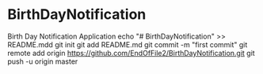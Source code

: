 # BirthDayNotification
Birth Day Notification Application
echo "# BirthDayNotification" >> README.mdd
git init
git add README.md
git commit -m "first commit"
git remote add origin https://github.com/EndOfFile2/BirthDayNotification.git
git push -u origin master
